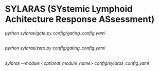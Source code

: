 # SYLARAS (SYstemic Lymphoid Achitecture Response ASsessment)
###### python sylaras/gate.py config/gating_config.yaml
###### python sylaras/zero.py config/gating_config.yaml
###### sylaras --module <optional_module_name> config/sylaras_config.yaml
